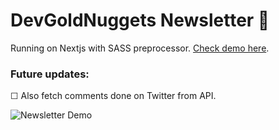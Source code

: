 # DevGoldNuggets Newsletter 💎

Running on Nextjs with SASS preprocessor. [Check demo here](https://newsletter-drab.vercel.app/).

### Future updates: 
☐ Also fetch comments done on Twitter from API.

![Newsletter Demo](public/Newsletter.gif)

